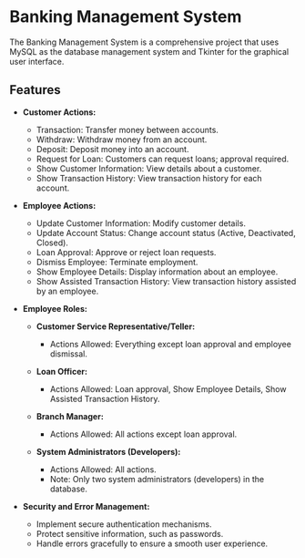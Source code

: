 # Banking Management System

The Banking Management System is a comprehensive project that uses MySQL as the database management system and Tkinter for the graphical user interface.

## Features

- **Customer Actions:**
  - Transaction: Transfer money between accounts.
  - Withdraw: Withdraw money from an account.
  - Deposit: Deposit money into an account.
  - Request for Loan: Customers can request loans; approval required.
  - Show Customer Information: View details about a customer.
  - Show Transaction History: View transaction history for each account.

- **Employee Actions:**
  - Update Customer Information: Modify customer details.
  - Update Account Status: Change account status (Active, Deactivated, Closed).
  - Loan Approval: Approve or reject loan requests.
  - Dismiss Employee: Terminate employment.
  - Show Employee Details: Display information about an employee.
  - Show Assisted Transaction History: View transaction history assisted by an employee.

- **Employee Roles:**
  - **Customer Service Representative/Teller:**
    - Actions Allowed: Everything except loan approval and employee dismissal.

  - **Loan Officer:**
    - Actions Allowed: Loan approval, Show Employee Details, Show Assisted Transaction History.

  - **Branch Manager:**
    - Actions Allowed: All actions except loan approval.

  - **System Administrators (Developers):**
    - Actions Allowed: All actions.
    - Note: Only two system administrators (developers) in the database.

- **Security and Error Management:**
  - Implement secure authentication mechanisms.
  - Protect sensitive information, such as passwords.
  - Handle errors gracefully to ensure a smooth user experience.

